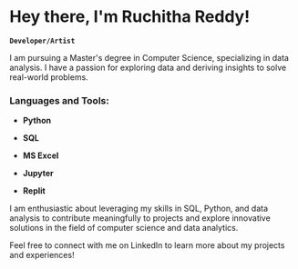 # Hey there, I'm Ruchitha Reddy!

**`Developer/Artist`**

I am pursuing a Master's degree in Computer Science, specializing in data analysis. I have a passion for exploring data and deriving insights to solve real-world problems.


### Languages and Tools:
- **Python**

- **SQL**

- **MS Excel**

- **Jupyter**

- **Replit**

I am enthusiastic about leveraging my skills in SQL, Python, and data analysis to contribute meaningfully to projects and explore innovative solutions in the field of computer science and data analytics.

Feel free to connect with me on LinkedIn to learn more about my projects and experiences!
